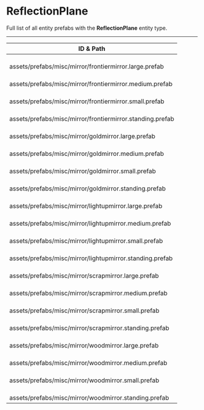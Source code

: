 # ReflectionPlane
Full list of all <Badge type="warning" text="20"/> entity prefabs with the **ReflectionPlane** entity type.

---
| ID & Path |
| --- |
| <a href="#2749812535"><Badge id="2749812535" type="tip" text="#"/></a> <Badge type="tip" text="2749812535"/> <br> assets/prefabs/misc/mirror/frontiermirror.large.prefab |
| <a href="#3598691256"><Badge id="3598691256" type="tip" text="#"/></a> <Badge type="tip" text="3598691256"/> <br> assets/prefabs/misc/mirror/frontiermirror.medium.prefab |
| <a href="#912233462"><Badge id="912233462" type="tip" text="#"/></a> <Badge type="tip" text="912233462"/> <br> assets/prefabs/misc/mirror/frontiermirror.small.prefab |
| <a href="#3834610001"><Badge id="3834610001" type="tip" text="#"/></a> <Badge type="tip" text="3834610001"/> <br> assets/prefabs/misc/mirror/frontiermirror.standing.prefab |
| <a href="#740693447"><Badge id="740693447" type="tip" text="#"/></a> <Badge type="tip" text="740693447"/> <br> assets/prefabs/misc/mirror/goldmirror.large.prefab |
| <a href="#3939513589"><Badge id="3939513589" type="tip" text="#"/></a> <Badge type="tip" text="3939513589"/> <br> assets/prefabs/misc/mirror/goldmirror.medium.prefab |
| <a href="#2281266470"><Badge id="2281266470" type="tip" text="#"/></a> <Badge type="tip" text="2281266470"/> <br> assets/prefabs/misc/mirror/goldmirror.small.prefab |
| <a href="#4167032160"><Badge id="4167032160" type="tip" text="#"/></a> <Badge type="tip" text="4167032160"/> <br> assets/prefabs/misc/mirror/goldmirror.standing.prefab |
| <a href="#2236356683"><Badge id="2236356683" type="tip" text="#"/></a> <Badge type="tip" text="2236356683"/> <br> assets/prefabs/misc/mirror/lightupmirror.large.prefab |
| <a href="#1086370258"><Badge id="1086370258" type="tip" text="#"/></a> <Badge type="tip" text="1086370258"/> <br> assets/prefabs/misc/mirror/lightupmirror.medium.prefab |
| <a href="#1114298286"><Badge id="1114298286" type="tip" text="#"/></a> <Badge type="tip" text="1114298286"/> <br> assets/prefabs/misc/mirror/lightupmirror.small.prefab |
| <a href="#1845154321"><Badge id="1845154321" type="tip" text="#"/></a> <Badge type="tip" text="1845154321"/> <br> assets/prefabs/misc/mirror/lightupmirror.standing.prefab |
| <a href="#3960181825"><Badge id="3960181825" type="tip" text="#"/></a> <Badge type="tip" text="3960181825"/> <br> assets/prefabs/misc/mirror/scrapmirror.large.prefab |
| <a href="#437352593"><Badge id="437352593" type="tip" text="#"/></a> <Badge type="tip" text="437352593"/> <br> assets/prefabs/misc/mirror/scrapmirror.medium.prefab |
| <a href="#4086373203"><Badge id="4086373203" type="tip" text="#"/></a> <Badge type="tip" text="4086373203"/> <br> assets/prefabs/misc/mirror/scrapmirror.small.prefab |
| <a href="#1355163738"><Badge id="1355163738" type="tip" text="#"/></a> <Badge type="tip" text="1355163738"/> <br> assets/prefabs/misc/mirror/scrapmirror.standing.prefab |
| <a href="#3482661483"><Badge id="3482661483" type="tip" text="#"/></a> <Badge type="tip" text="3482661483"/> <br> assets/prefabs/misc/mirror/woodmirror.large.prefab |
| <a href="#2816380117"><Badge id="2816380117" type="tip" text="#"/></a> <Badge type="tip" text="2816380117"/> <br> assets/prefabs/misc/mirror/woodmirror.medium.prefab |
| <a href="#1417110052"><Badge id="1417110052" type="tip" text="#"/></a> <Badge type="tip" text="1417110052"/> <br> assets/prefabs/misc/mirror/woodmirror.small.prefab |
| <a href="#897377265"><Badge id="897377265" type="tip" text="#"/></a> <Badge type="tip" text="897377265"/> <br> assets/prefabs/misc/mirror/woodmirror.standing.prefab |
